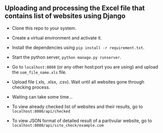 ## Uploading and processing the Excel file that contains list of websites using Django

- Clone this repo to your system.

- Create a virtual environment and activate it.

- Install the dependencies using `pip install -r requirement.txt`.

- Start the python server, `python manage.py runserver`.

- Go to `localhost:8080` (or any other host:port you are using) and upload the `som_file_name.xls` file.

- Upload file (.xls, .xlsx, .csv). Wait until all websites gone through checking process.

- Waiting can take some time...

- To view already checked list of websites and their results, go to `localhost:8080/api/checked`

- To view JSON format of detailed result of a partivular website, go to `localhost:8080/api/site_check/example.com`


